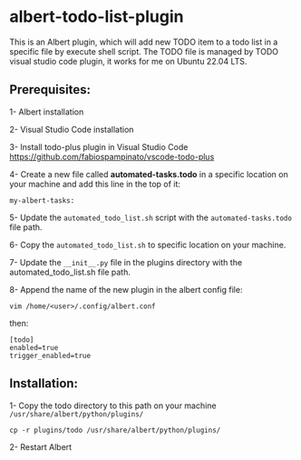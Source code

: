 # albert-todo-list-plugin

This is an Albert plugin, which will add new TODO item to a todo list in a specific file by execute shell script.
The TODO file is managed by TODO visual studio code plugin, it works for me on Ubuntu 22.04 LTS.

## Prerequisites:

1- Albert installation

2- Visual Studio Code installation

3- Install todo-plus plugin in Visual Studio Code https://github.com/fabiospampinato/vscode-todo-plus

4- Create a new file called **automated-tasks.todo** in a specific location on your machine and add this line in the top of it:
```
my-albert-tasks:
```

5- Update the `automated_todo_list.sh` script with the `automated-tasks.todo` file path.

6- Copy the `automated_todo_list.sh` to specific location on your machine.

7- Update the `__init__.py` file in the plugins directory with the automated_todo_list.sh file path.

8- Append the name of the new plugin in the albert config file:
```
vim /home/<user>/.config/albert.conf
```
then:
```
[todo]
enabled=true
trigger_enabled=true
```

## Installation:

1- Copy the todo directory to this path on your machine `/usr/share/albert/python/plugins/`
```
cp -r plugins/todo /usr/share/albert/python/plugins/
```

2- Restart Albert
